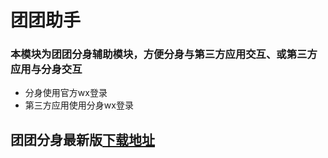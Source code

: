 # 团团助手
### 本模块为团团分身辅助模块，方便分身与第三方应用交互、或第三方应用与分身交互
- 分身使用官方wx登录
- 第三方应用使用分身wx登录

## 团团分身最新版[下载地址](https://a.app.qq.com/o/simple.jsp?pkgname=com.jy.x.separation.manager)

